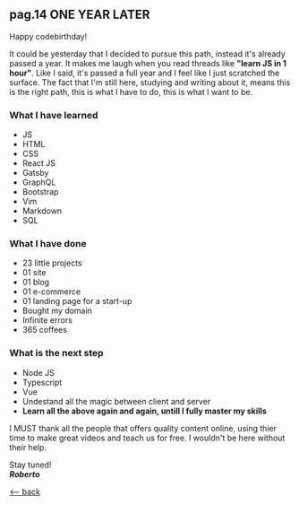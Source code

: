## pag.14 ONE YEAR LATER

Happy codebirthday!

It could be yesterday that I decided to pursue this path, instead it's already passed a year. It makes me laugh when you read threads like **"learn JS in 1 hour"**. Like I said, it's passed a full year and I feel like I just scratched the surface. The fact that I'm still here, studying and writing about it, means this is the right path, this is what I have to do, this is what I want to be.

### What I have learned

- JS
- HTML
- CSS
- React JS
- Gatsby
- GraphQL
- Bootstrap
- Vim
- Markdown
- SQL

### What I have done

- 23 little projects
- 01 site
- 01 blog
- 01 e-commerce
- 01 landing page for a start-up
- Bought my domain
- Infinite errors
- 365 coffees

### What is the next step

- Node JS
- Typescript
- Vue
- Undestand all the magic between client and server
- **Learn all the above again and again, untill I fully master my skills**

I MUST thank all the people that offers quality content online, using thier time to make great videos and teach us for free. I wouldn't be here without their help.

Stay tuned!  
**_Roberto_**

[<-- back](http://localhost:3000/posts)
